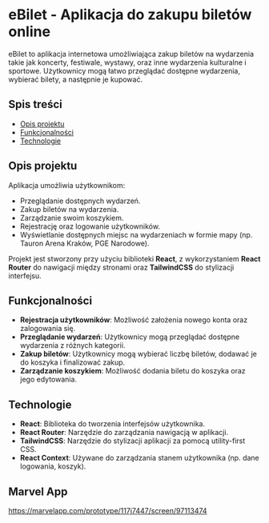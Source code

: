 # eBilet - Aplikacja do zakupu biletów online

eBilet to aplikacja internetowa umożliwiająca zakup biletów na wydarzenia takie jak koncerty, festiwale, wystawy, oraz inne wydarzenia kulturalne i sportowe. Użytkownicy mogą łatwo przeglądać dostępne wydarzenia, wybierać bilety, a następnie je kupować.

## Spis treści
- [Opis projektu](#opis-projektu)
- [Funkcjonalności](#funkcjonalności)
- [Technologie](#technologie)

## Opis projektu

Aplikacja umożliwia użytkownikom:
- Przeglądanie dostępnych wydarzeń.
- Zakup biletów na wydarzenia.
- Zarządzanie swoim koszykiem.
- Rejestrację oraz logowanie użytkowników.
- Wyświetlanie dostępnych miejsc na wydarzeniach w formie mapy (np. Tauron Arena Kraków, PGE Narodowe).

Projekt jest stworzony przy użyciu biblioteki **React**, z wykorzystaniem **React Router** do nawigacji między stronami oraz **TailwindCSS** do stylizacji interfejsu.

## Funkcjonalności

- **Rejestracja użytkowników**: Możliwość założenia nowego konta oraz zalogowania się.
- **Przeglądanie wydarzeń**: Użytkownicy mogą przeglądać dostępne wydarzenia z różnych kategorii.
- **Zakup biletów**: Użytkownicy mogą wybierać liczbę biletów, dodawać je do koszyka i finalizować zakup.
- **Zarządzanie koszykiem**: Możliwość dodania biletu do koszyka oraz jego edytowania.
  
## Technologie

- **React**: Biblioteka do tworzenia interfejsów użytkownika.
- **React Router**: Narzędzie do zarządzania nawigacją w aplikacji.
- **TailwindCSS**: Narzędzie do stylizacji aplikacji za pomocą utility-first CSS.
- **React Context**: Używane do zarządzania stanem użytkownika (np. dane logowania, koszyk).

## Marvel App

https://marvelapp.com/prototype/117j7447/screen/97113474
  


